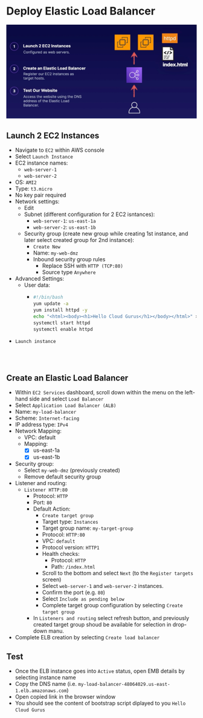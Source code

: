 # Deploy Elastic Load Balancer

![](../img/demo/2.1.DeployELB.png)

## Launch 2 EC2 Instances
- Navigate to `EC2` within AWS console
- Select `Launch Instance`
- EC2 instance names:
  - `web-server-1`
  - `web-server-2`
- OS: `AMI2`
- Type: `t3.micro`
- No key pair required
- Network settings:
  - Edit
  - Subnet (different configuration for 2 EC2 isntances): 
    - `web-server-1`: `us-east-1a`
    - `web-server-2`: `us-east-1b`
  - Security group (create new group while creating 1st instance, and later select created group for 2nd instance):
    - `Create New`
    - Name: `my-web-dmz`
    - Inbound security group rules
      - Replace SSH with `HTTP (TCP:80)`
      - Source type `Anywhere`
- Advanced Settings:
  - User data:
    -   ```sh
        #!/bin/bash
        yum update -a
        yum install httpd -y
        echo "<html><body><h1>Hello Cloud Gurus</h1></body></html>" > /var/www/html/index.html
        systemctl start httpd
        systemctl enable httpd
        ```
- `Launch instance`

<br><br>

## Create an Elastic Load Balancer
- Within `EC2 Services` dashboard, scroll down within the menu on the left-hand side and select `Load Balancer`
- Select `Application Load Balancer (ALB)`
- Name: `my-load-balancer`
- Scheme: `Internet-facing`
- IP address type: `IPv4`
- Network Mapping:
  - VPC: default
  - Mapping:
    - [x] us-east-1a
    - [x] us-east-1b
- Security group: 
  - Select `my-web-dmz` (previously created)
  - Remove default security group
- Listener and routing:
  - `Listener HTTP:80`
    - Protocol: `HTTP`
    - Port: `80`
    - Default Action:
      - `Create target group`
      - Target type: `Instances`
      - Target group name: `my-target-group`
      - Protocol: `HTTP:80`
      - VPC: `default`
      - Protocol version: `HTTP1`
      - Health checks:
        - Protocol: `HTTP`
        - Path: `/index.html`
      - Scroll to the bottom and select `Next` (to the `Register targets` screen)
      - Select `web-server-1` and `web-server-2` instances.
      - Confirm the port (e.g. `80`)
      - Select `Include as pending below`
      - Complete target group configuration by selecting `Create target group`
    - In `Listeners and routing` select refresh button, and previously created target group shoud be available for selection in drop-down manu.
- Complete ELB creation by selecting `Create load balancer`


## Test 
- Once the ELB instance goes into `Active` status, open EMB details by selecting instance name
- Copy the DNS name (i.e. `my-load-balancer-48064029.us-east-1.elb.amazonaws.com`)
- Open copied link in the browser window
- You should see the content of bootstrap script diplayed to you `Hello Cloud Gurus`